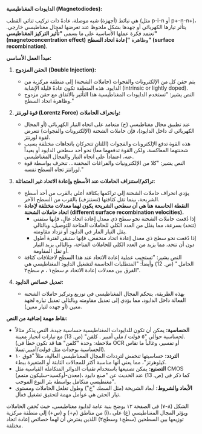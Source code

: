 
**الدايودات المغناطيسية (Magnetodiodes):**

هي نبائط (أجهزة) شبه موصلة، عادةً ذات تركيب ثنائي القطب (مثل p-i-n أو p+-n-n+)، يتأثر تيارها الكهربائي أو جهدها بشكل ملحوظ عند تعرضها لمجال مغناطيسي خارجي. تعتمد فكرة عملها الأساسية على ما يسمى **"تأثير التركيز المغناطيسي" (magnetoconcentration effect)** وظاهرة **"إعادة اتحاد السطح" (surface recombination)**.

**مبدأ العمل الأساسي:**

1.  **الحقن المزدوج (Double Injection):**
    *   يتم حقن كل من الإلكترونات والفجوات (حاملات الشحنة) إلى منطقة مركزية من الدايود. هذه المنطقة تكون عادةً قليلة الإشابة (intrinsic or lightly doped).
    *   النص يشير: "تستخدم الدايودات المغناطيسية هذا التأثير بالاتفاق مع حقن مزدوج وظاهرة اتحاد السطح."

2.  **قوة لورنتز (Lorentz Force) وانحراف الحاملات:**
    *   عند تطبيق مجال مغناطيسي (ح) متعامد على اتجاه التيار الكهربائي (أو المجال الكهربائي ك داخل الدايود)، فإن حاملات الشحنة (الإلكترونات والفجوات) تتعرض لقوة لورنتز.
    *   هذه القوة تدفع الإلكترونات والفجوات (اللتان تتحركان باتجاهات مختلفة بسبب شحنتهما المعاكسة، ولكن القوة تدفعهما معاً) نحو أحد سطحي الدايود أو بعيداً عنه، اعتماداً على اتجاه التيار والمجال المغناطيسي.
    *   النص يشير: "كلا من الإلكترونيات والفراغات المحقنة... تنحرف بواسطة قوة لورانتز تجاه السطح نفسه."

3.  **تراكم/استنزاف الحاملات عند الأسطح وإعادة الاتحاد غير المتماثلة:**
    *   يؤدي انحراف حاملات الشحنة إلى تراكمها بكثافة أعلى بالقرب من أحد أسطح الشريحة، بينما تقل كثافتها (تستنزف) بالقرب من السطح الآخر.
    *   **النقطة الحاسمة هنا هي أن سطحي الشريحة يكون لهما معدلات مختلفة لإعادة اتحاد حاملات الشحنة (different surface recombination velocities).**
        *   إذا دُفعت حاملات الشحنة نحو سطح ذي معدل إعادة اتحاد عالٍ، فإنها ستفنى (تتحد) بسرعة، مما يقلل من العدد الكلي للحاملات المتاحة للتوصيل، وبالتالي يقل التيار المار في الدايود أو تزداد مقاومته.
        *   إذا دُفعت نحو سطح ذي معدل إعادة اتحاد منخفض، فإنها ستبقى لفترة أطول دون أن تتحد، مما يزيد من العدد الكلي للحاملات المتاحة، وبالتالي يزيد التيار أو تقل المقاومة.
    *   النص يشير: "تستجيب عملية إعادة الاتحاد عند هذا السطح لاختلافات كثافة الحامل." (ص. 12) وأيضاً: "المتطلبات الحاسمة لتشغيل الدايود المغناطيسي هي الفرق بين معدلات إعادة الاتحاد م سطح١ ، م سطح٢".

4.  **تعديل خصائص الدايود:**
    *   بهذه الطريقة، يتحكم المجال المغناطيسي في توزيع وتركيز حاملات الشحنة الفعالة داخل الدايود، مما يؤدي إلى تعديل مقاومته وبالتالي تعديل تياره لجهد معين (أو جهده لتيار معين).

**نقاط مهمة إضافية من النص:**

*   **الحساسية:** يمكن أن تكون للدايودات المغناطيسية حساسية جيدة. النص يذكر مثالاً لحساسية حوالي "٥ فولت / ملي أمبير . كلفن" (ص. 13) مع تيارات انحياز معينة. (ملاحظة: وحدة "كلفن" هنا قد تكون خطأ في OCR أو تفسير، وغالباً ما تقاس الحساسية بوحدات مثل فولت/أمبير.تسلا).
*   **التردد:** حساسيتها تنخفض لترددات المجال المغناطيسي العالية، مثلاً "فوق ١٠ كيلوهرتز"، مما يعني أنها مناسبة أكثر للمجالات الثابتة أو المتغيرة ببطء.
*   **التصنيع:** يمكن تصنيعها باستخدام تقنيات الدوائر المتكاملة القياسية مثل CMOS (معدن-أوكسيد-سليكون متمم)، كما ذكر في (ص. 13) عند الحديث عن "صنع دايود مغنطيسي متكامل بواسطة بئر النوع الموجب".
*   **الأبعاد والشروط:** أبعاد الشريحة (مثل السمك "خ") وطول تغلغل الحاملات ومستوى تيار الحقن هي عوامل مهمة لتحقيق تشغيل فعال.

الشكل (۸-۷) في الصفحة ١٢ يوضح بنية عامة لدايود مغناطيسي، حيث تُحقن الحاملات من مناطق (م+) و (س+) إلى منطقة مركزية (i)، ويؤثر المجال المغناطيسي (ع) على توزيعها بين السطحين (سطح١ وسطح٢) اللذين يفترض أن لهما خصائص إعادة اتحاد مختلفة.